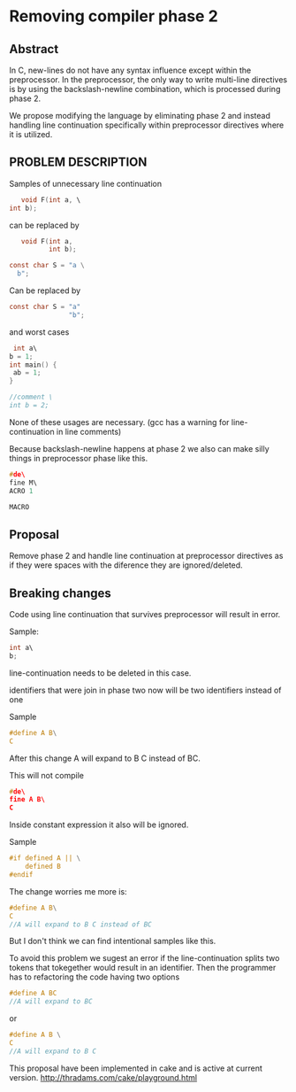 # Removing compiler phase 2

## Abstract 
 
In C, new-lines do not have any syntax influence except within the preprocessor. 
In the preprocessor, the only way to write multi-line directives is by using the 
backslash-newline combination, which is processed during phase 2.

We propose modifying the language by eliminating phase 2 and instead handling line continuation
specifically within preprocessor directives where it is utilized.


## PROBLEM DESCRIPTION 

Samples of unnecessary line continuation

```c
   void F(int a, \
int b);
```
can be replaced by

```c
   void F(int a,
          int b);
```

```c
const char S = "a \
  b";
```
Can be replaced by

```c
const char S = "a"
               "b";
```
and worst cases

```c
 int a\
b = 1;
int main() { 
 ab = 1;
}

//comment \
int b = 2;

```

None of these usages are necessary.
(gcc has a warning for line-continuation in line comments)

Because backslash-newline happens at phase 2 we also can make silly things
in preprocessor phase like this.

```c
#de\ 
fine M\ 
ACRO 1 

MACRO 
```

## Proposal

Remove phase 2 and handle line continuation at preprocessor directives 
as if they were spaces with the diference they are ignored/deleted.

## Breaking changes

Code using line continuation that survives preprocessor will result in error.

Sample:

```c
int a\
b;
```

line-continuation needs to be deleted in this case.

identifiers that were join in phase two now will be two identifiers instead of one

Sample

```c
#define A B\
C
```
After this change A will expand to B C instead of BC.

This will not compile

```c
#de\
fine A B\
C
```

Inside constant expression it also will be ignored.

Sample
```c
#if defined A || \
    defined B 
#endif
```


The change worries me more is:

```c
#define A B\
C
//A will expand to B C instead of BC
```
But I don't think we can find intentional samples like this.

To avoid this problem we sugest an error if the line-continuation 
splits two tokens that tokegether would result in an identifier.
Then the programmer has to refactoring the code having two options

```c
#define A BC
//A will expand to BC
```
or 
```c
#define A B \
C
//A will expand to B C
```

This proposal have been implemented in cake and is active at current version.
http://thradams.com/cake/playground.html





